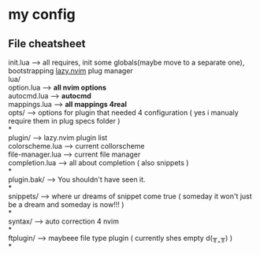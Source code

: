 # my config

## File cheatsheet

init.lua --> all requires, init some globals(maybe move to a separate one), bootstrapping [lazy.nvim](https://github.com/folke/lazy.nvim) plug manager  
lua/  
    option.lua --> **all nvim options**  
    autocmd.lua --> **autocmd**  
    mappings.lua --> **all mappings 4real**  
    opts/ --> options for plugin that needed 4 configuration ( yes i manualy require them in plug specs folder )  
        *  
    plugin/ --> lazy.nvim plugin list  
        colorscheme.lua --> current collorscheme  
        file-manager.lua --> current file manager  
        completion.lua --> all about completion ( also snippets )  
        *  
    plugin.bak/ --> You shouldn't have seen it.  
        *  
snippets/ --> where ur dreams of snippet come true ( someday it won't just be a dream and someday is now!!! )  
    *  
syntax/ --> auto correction 4 nvim  
    *  
ftplugin/ --> maybeee file type plugin ( currently shes empty   d(╥‸╥)   )  
    *  
